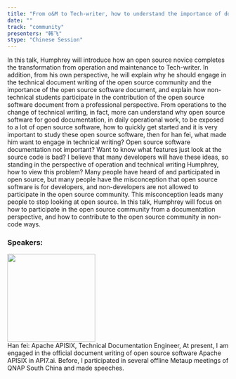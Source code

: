 ```yaml
---
title: "From o&M to Tech-writer, how to understand the importance of documentation to open software area"
date: "" 
track: "community"
presenters: "韩飞"
stype: "Chinese Session"
---
```

In this talk, Humphrey will introduce how an open source novice completes the transformation from operation and maintenance to Tech-writer. In addition, from his own perspective, he will explain why he should engage in the technical document writing of the open source community and the importance of the open source software document, and explain how non-technical students participate in the contribution of the open source software document from a professional perspective.
From operations to the change of technical writing, in fact, more can understand why open source software for good documentation, in daily operational work, to be exposed to a lot of open source software, how to quickly get started and it is very important to study these open source software, then for han fei, what made him want to engage in technical writing?
Open source software documentation not important? Want to know what features just look at the source code is bad? I believe that many developers will have these ideas, so standing in the perspective of operation and technical writing Humphrey, how to view this problem?
Many people have heard of and participated in open source, but many people have the misconception that open source software is for developers, and non-developers are not allowed to participate in the open source community. This misconception leads many people to stop looking at open source. In this talk, Humphrey will focus on how to participate in the open source community from a documentation perspective, and how to contribute to the open source community in non-code ways.
 ### Speakers: 
 <img src="images/speaker/1111.png" width="200" /><br>Han fei: Apache APISIX, Technical Documentation Engineer, At present, I am engaged in the official document writing of open source software Apache APISIX in API7.ai. Before, I participated in several offline Metaup meetings of QNAP South China and made speeches.
 